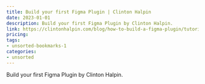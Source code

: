 ```yaml
---
title: Build your first Figma Plugin | Clinton Halpin
date: 2023-01-01
description: Build your first Figma Plugin by Clinton Halpin.
link: https://clintonhalpin.com/blog/how-to-build-a-figma-plugin/tutorial/
pricing: 
tags: 
- unsorted-bookmarks-1 
categories: 
- unsorted 
---
```


Build your first Figma Plugin by Clinton Halpin.
